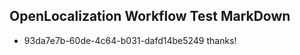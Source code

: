 ## OpenLocalization Workflow Test MarkDown
* 93da7e7b-60de-4c64-b031-dafd14be5249 
thanks!<!--HONumber=Mar16_HO3-->
